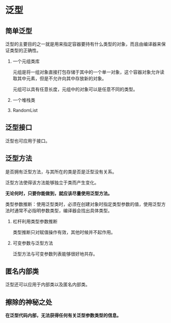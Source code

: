 # 泛型

## 简单泛型

泛型的主要目的之一就是用来指定容器要持有什么类型的对象，而且由编译器来保证类型的正确性。

1. 一个元组类库

    元组是将一组对象直接打包存储于其中的一个单一对象，这个容器对象允许读取其中元素，但是不允许向其中存放新的对象。

    元组可以具有任意长度，元组中的对象可以是任意不同的类型。

2. 一个堆栈类

3. RandomList

## 泛型接口

泛型也可应用于接口。

## 泛型方法

是否拥有泛型方法，与其所在的类是否是泛型没有关系。

泛型方法使得该方法能够独立于类而产生变化。

**无论何时，只要你能做到，就应该尽量使用泛型方法。**

类型参数推断：使用泛型类时，必须在创建对象时指定类型参数的值，使用泛型方法时通常不必指明参数类型，编译器会找出具体类型。

1. 杠杆利用类型参数推断

    类型推断只对赋值操作有效，其他时候并不起作用。

2. 可变参数与泛型方法

    泛型方法与可变参数列表能够很好地共存。

## 匿名内部类

泛型还可以应用于内部类以及匿名内部类。

## 擦除的神秘之处

**在泛型代码内部，无法获得任何有关泛型参数类型的信息。**
